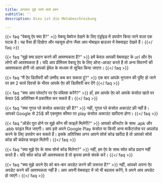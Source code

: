 ```yaml
---
title: लगातार पूछे जाने वाले प्रश्न
subtitle: ''
description: Dies ist die Metabeschreibung

---
```

{{< faq "वेबव्यू ऐप क्या है?" >}}
वेबव्यू वेबपेज देखने के लिए एंड्रॉइड में उपयोग किया जाने वाला एक घटक है। यह वैसा ही दिखेगा और महसूस होगा जैसा आप मोबाइल ब्राउज़र में वेबसाइट देखते हैं।
{{</ faq >}}

{{< faq "मुझे क्या प्रदान करने की आवश्यकता है?" >}}
हमें केवल आपकी वेबसाइट के url और ऐप लोगो की आवश्यकता है। यदि आप प्रीमियम वेबव्यू ऐप के लिए ऑप्ट-आउट करते हैं तो अन्य विवरणों की आवश्यकता होगी जो आपको ईमेल के माध्यम से सूचित किया जाएगा।
{{</ faq >}}

{{< faq "मैं ऐप डिलीवरी की उम्मीद कब कर सकता हूं?" >}}
एक बार आपके भुगतान की पुष्टि हो जाने पर हम 2 कार्य दिवसों के भीतर आपके ऐप की डिलीवरी कर देंगे
{{</ faq >}}

{{< faq "क्या आप प्लेस्टोर पर ऐप पब्लिश करेंगे?" >}}
हाँ, हम आपके ऐप को आपके कंसोल खाते पर केवल 5$ अतिरिक्त में प्रकाशित कर सकते हैं।
{{</ faq >}}

{{< faq "क्या गूगल प्ले कंसोल अकाउंट फ्री है?" >}}
नहीं, गूगल प्ले कंसोल अकाउंट फ्री नहीं है। आपको Google से 25$ की एकमुश्त कीमत पर play कंसोल अकाउंट खरीदना होगा।
{{</ faq >}}

{{< faq "ऑर्डर पूरा होने पर मुझे कौन सी फाइलें मिलेंगी?" >}}
आपको कीस्टोर के साथ .apk और .abb फाइल मिल जाएगी। आप इसे अपने Google Play कंसोल या किसी अन्य मार्केटप्लेस पर अपलोड करने के लिए उपयोग कर सकते हैं। इसके अतिरिक्त अगर आपने सोर्स कोड खरीदा है तो आपको सोर्स कोड की कंप्रेस्ड फाइल मिलेगी।
{{</ faq >}}

{{< faq "क्या मुझे ऐप के साथ सोर्स कोड मिलेगा?" >}}
नहीं, हम ऐप के साथ स्रोत कोड प्रदान नहीं करते हैं। यदि स्रोत कोड की आवश्यकता है तो कृपया हमसे संपर्क करें।
{{</ faq >}}

{{< faq "क्या मुझे अपने ऐप को बार-बार अपडेट करने की ज़रूरत है?" >}}
नहीं, आपको अपना ऐप अपडेट करने की आवश्यकता नहीं है। आप अपनी वेबसाइट में जो भी बदलाव करेंगे, वे अपने आप अपडेट हो जाएंगे।
{{</ faq >}}